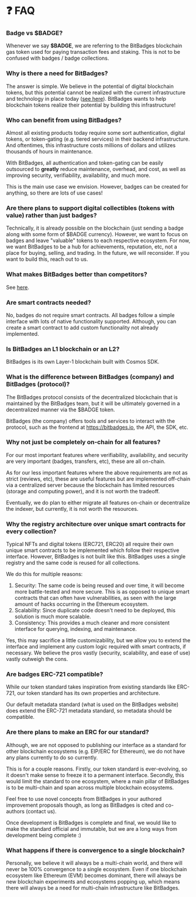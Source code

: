 # ❓ FAQ

### **Badge vs $BADGE?**

Whenever we say **$BADGE**, we are referring to the BitBadges blockchain gas token used for paying transaction fees and staking. This is not to be confused with badges / badge collections.

### **Why is there a need for BitBadges?**

The answer is simple. We believe in the potential of digital blockchain tokens, but this potential cannot be realized with the current infrastructure and technology in place today ([see here](../)). BitBadges wants to help blockchain tokens realize their potential by building this infrastructure!

### **Who can benefit from using BitBadges?**

Almost all existing products today require some sort authentication, digital tokens, or token-gating (e.g. tiered services) in their backend infrastructure. And oftentimes, this infrastructure costs millions of dollars and utilizes thousands of hours in maintenance.&#x20;

With BitBadges, all authentication and token-gating can be easily outsourced to **greatly** reduce maintenance, overhead, and cost, as well as improving security, verifiability, availability, and much more.&#x20;

This is the main use case we envision. However, badges can be created for anything, so there are lots of use cases!

### **Are there plans to support digital collectibles (tokens with value) rather than just badges?**

Technically, it is already possible on the blockchain (just sending a badge along with some form of $BADGE currency). However, we want to focus on badges and leave "valuable" tokens to each respective ecosystem. For now, we want BitBadges to be a hub for achievements, reputation, etc, not a place for buying, selling, and trading. In the future, we will reconsider. If you want to build this, reach out to us.

### **What makes BitBadges better than competitors?**

See [here](../#improvements-over-existing-standards).

### **Are smart contracts needed?**

No, badges do not require smart contracts. All badges follow a simple interface with lots of native functionality supported. Although, you can create a smart contract to add custom functionality not already implemented.

### **Is BitBadges an L1 blockchain or an L2?**

BitBadges is its own Layer-1 blockchain built with Cosmos SDK.&#x20;

### **What is the difference between BitBadges (company) and BitBadges (protocol)?**

The BitBadges protocol consists of the decentralized blockchain that is maintained by the BitBadges team, but it will be ultimately governed in a decentralized manner via the $BADGE token.

BitBadges (the company) offers tools and services to interact with the protocol, such as the frontend at https://bitbadges.io, the API, the SDK, etc.&#x20;

### **Why not just be completely on-chain for all features?**

For our most important features where verifiability, availability, and security are very important (badges, transfers, etc), these are all on-chain.&#x20;

As for our less important features where the above requirements are not as strict (reviews, etc), these are useful features but are implemented off-chain via a centralized server because the blockchain has limited resources (storage and computing power), and it is not worth the tradeoff.

Eventually, we do plan to either migrate all features on-chain or decentralize the indexer, but currently, it is not worth the resources.

### **Why the registry architecture over unique smart contracts for every collection?**

Typical NFTs and digital tokens (ERC721, ERC20) all require their own unique smart contracts to be implemented which follow their respective interface. However, BitBadges is not built like this. BitBadges uses a single registry and the same code is reused for all collections.

We do this for multiple reasons:

1. Security: The same code is being reused and over time, it will become more battle-tested and more secure. This is as opposed to unique smart contracts that can often have vulnerabilities, as seen with the large amount of hacks occurring in the Ethereum ecosystem.&#x20;
2. Scalability: Since duplicate code doesn't need to be deployed, this solution is much more scalable.&#x20;
3. Consistency: This provides a much cleaner and more consistent interface for querying, indexing, and maintenance.

Yes, this may sacrifice a little customizability, but we allow you to extend the interface and implement any custom logic required with smart contracts, if necessary. We believe the pros vastly (security, scalability, and ease of use) vastly outweigh the cons.

### **Are badges ERC-721 compatible?**

While our token standard takes inspiration from existing standards like ERC-721, our token standard has its own properties and architecture.

Our default metadata standard (what is used on the BitBadges website) does extend the ERC-721 metadata standard, so metadata should be compatible.

### **Are there plans to make an ERC for our standard?**

Although, we are not opposed to publishing our interface as a standard for other blockchain ecosystems (e.g. EIP/ERC for Ethereum), we do not have any plans currently to do so currently.&#x20;

This is for a couple reasons. Firstly, our token standard is ever-evolving, so it doesn't make sense to freeze it to a permanent interface. Secondly, this would limit the standard to one ecosystem, where a main pillar of BitBadges is to be multi-chain and span across multiple blockchain ecosystems.

Feel free to use novel concepts from BitBadges in your authored improvement proposals though, as long as BitBadges is cited and co-authors (contact us).

Once development is BitBadges is complete and final, we would like to make the standard official and immutable, but we are a long ways from development being complete :)

### **What happens if there is convergence to a single blockchain?**

Personally, we believe it will always be a multi-chain world, and there will never be 100% convergence to a single ecosystem. Even if one blockchain ecosystem like Ethereum (EVM) becomes dominant, there will always be new blockchain experiments and ecosystems popping up, which means there will always be a need for multi-chain infrastructure like BitBadges.&#x20;


